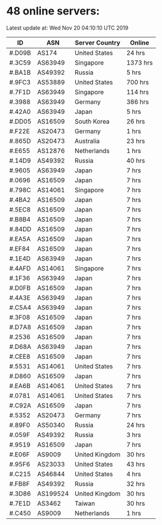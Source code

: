# 48 online servers:

Latest update at: Wed Nov 20 04:10:10 UTC 2019

| ID | ASN | Server Country | Online |
| -- | --- | -------------- | ------ |
| #.D09B | AS174 | United States | 24 hrs |
| #.3C59 | AS63949 | Singapore | 1373 hrs |
| #.BA1B | AS49392 | Russia | 5 hrs |
| #.9FC3 | AS53889 | United States | 700 hrs |
| #.7F1D | AS63949 | Singapore | 114 hrs |
| #.3988 | AS63949 | Germany | 386 hrs |
| #.42A0 | AS63949 | Japan | 5 hrs |
| #.DD05 | AS16509 | South Korea | 26 hrs |
| #.F22E | AS20473 | Germany | 1 hrs |
| #.865D | AS20473 | Australia | 23 hrs |
| #.E655 | AS12876 | Netherlands | 1 hrs |
| #.14D9 | AS49392 | Russia | 40 hrs |
| #.9605 | AS63949 | Japan | 7 hrs |
| #.0696 | AS16509 | Japan | 7 hrs |
| #.798C | AS14061 | Singapore | 7 hrs |
| #.4BA2 | AS16509 | Japan | 7 hrs |
| #.5EC8 | AS16509 | Japan | 7 hrs |
| #.B8B4 | AS16509 | Japan | 7 hrs |
| #.84DD | AS16509 | Japan | 7 hrs |
| #.EA5A | AS16509 | Japan | 7 hrs |
| #.EF84 | AS16509 | Japan | 7 hrs |
| #.1E4D | AS63949 | Japan | 7 hrs |
| #.4AFD | AS14061 | Singapore | 7 hrs |
| #.1F36 | AS63949 | Japan | 7 hrs |
| #.D0FB | AS16509 | Japan | 7 hrs |
| #.4A3E | AS63949 | Japan | 7 hrs |
| #.C5A4 | AS63949 | Japan | 7 hrs |
| #.3F08 | AS16509 | Japan | 7 hrs |
| #.D7A8 | AS16509 | Japan | 7 hrs |
| #.2536 | AS16509 | Japan | 7 hrs |
| #.D68A | AS63949 | Japan | 7 hrs |
| #.CEE8 | AS16509 | Japan | 7 hrs |
| #.5531 | AS14061 | United States | 7 hrs |
| #.D860 | AS16509 | Japan | 7 hrs |
| #.EA6B | AS14061 | United States | 7 hrs |
| #.0781 | AS14061 | United States | 7 hrs |
| #.C92A | AS16509 | Japan | 7 hrs |
| #.5352 | AS20473 | Germany | 7 hrs |
| #.89F0 | AS50340 | Russia | 24 hrs |
| #.059F | AS49392 | Russia | 3 hrs |
| #.9519 | AS16509 | Japan | 7 hrs |
| #.E06F | AS9009 | United Kingdom | 30 hrs |
| #.95F6 | AS23033 | United States | 43 hrs |
| #.C215 | AS46844 | United States | 4 hrs |
| #.FB8F | AS49392 | Russia | 32 hrs |
| #.3D86 | AS199524 | United Kingdom | 30 hrs |
| #.7E1D | AS3462 | Taiwan | 30 hrs |
| #.C450 | AS9009 | Netherlands | 1 hrs |

